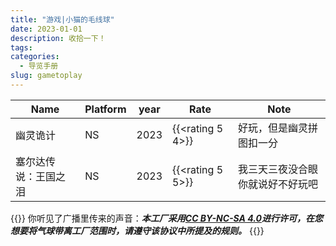 ```yaml
---
title: "游戏|小猫的毛线球"
date: 2023-01-01
description: 收拾一下！
tags:
categories:
  - 导览手册
slug: gametoplay
---
```

<style>
  blockquote {
    color: #2a4f43; /* 设置字体颜色 */
  }
</style>
|Name|Platform|year|Rate|Note|
|----|--------|----|----|----|
|幽灵诡计|NS|2023|{{<rating 5 4>}}|好玩，但是幽灵拼图扣一分
|塞尔达传说：王国之泪|NS|2023|{{<rating 5 5>}}|我三天三夜没合眼你就说好不好玩吧


{{<card>}}
你听见了广播里传来的声音：***本工厂采用[CC BY-NC-SA 4.0](https://creativecommons.org/licenses/by-nc-sa/4.0/deed.zh-hans)进行许可，在您想要将气球带离工厂范围时，请遵守该协议中所提及的规则。***
{{</card>}}
